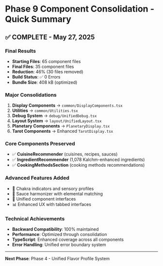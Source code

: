 # Phase 9 Component Consolidation - Quick Summary

## ✅ **COMPLETE** - May 27, 2025

### **Final Results**
- **Starting Files**: 65 component files
- **Final Files**: 35 component files  
- **Reduction**: 46% (30 files removed)
- **Build Status**: ✅ 0 Errors
- **Bundle Size**: 408 kB (optimized)

### **Major Consolidations**
1. **Display Components** → `common/DisplayComponents.tsx`
2. **Utilities** → `common/Utilities.tsx`
3. **Debug System** → `debug/UnifiedDebug.tsx`
4. **Layout System** → `layout/UnifiedLayout.tsx`
5. **Planetary Components** → `PlanetaryDisplay.tsx`
6. **Tarot Components** → Enhanced `TarotDisplay.tsx`

### **Core Components Preserved**
- ✅ **CuisineRecommender** (cuisines, recipes, sauces)
- ✅ **IngredientRecommender** (1,078 Kalchm-enhanced ingredients)
- ✅ **CookingMethodsSection** (cooking methods recommendations)

### **Advanced Features Added**
- 🔮 Chakra indicators and sensory profiles
- 🍯 Sauce harmonizer with elemental matching
- 🎯 Unified component interfaces
- 📊 Enhanced UX with tabbed interfaces

### **Technical Achievements**
- **Backward Compatibility**: 100% maintained
- **Performance**: Optimized through consolidation
- **TypeScript**: Enhanced coverage across all components
- **Error Handling**: Unified error boundary system

---

**Next Phase**: Phase 4 - Unified Flavor Profile System 